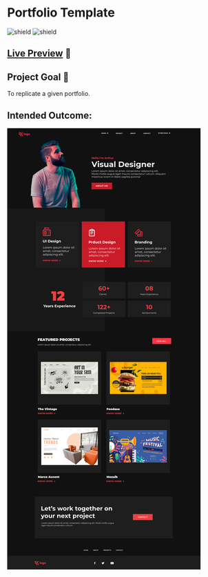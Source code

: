 # Portfolio Template

![shield](https://img.shields.io/badge/HTML5-E34F26?style=for-the-badge&logo=html5&logoColor=white) ![shield](https://img.shields.io/badge/CSS3-1572B6?style=for-the-badge&logo=css3&logoColor=white) 

## [Live Preview](https://huzzii-css-project15.vercel.app/) :link:

## Project Goal :dart:

To replicate a given portfolio.

## Intended Outcome:

![Image](./15.png)
